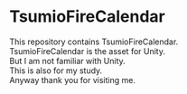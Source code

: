 TsumioFireCalendar
====
This repository contains TsumioFireCalendar.  
TsumioFireCalendar is the asset for Unity.  
But I am not familiar with Unity.  
This is also for my study.  
Anyway thank you for visiting me.  

